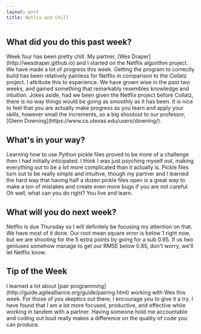 ```yaml
---
layout: post
title: Netlix and Chill
---
```


<h2>What did you do this past week?</h2>
Week four has been pretty chill. My partner, [Wes Draper](http://wesdraper.github.io) and I started on the Netflix algorithm project. We have made a lot of progress this week. Getting the program to correctly build has been relatively painless for Netflix in comparison to the Collatz project. I attribute this to experience. We have grown wise in the past two weeks, and gained something that remarkably resembles knowledge and intuition. Jokes aside, had we been given the Netflix project before Collatz, there is no way things would be going as smoothly as it has been. It is nice to feel that you are actually make progress as you learn and apply your skills, however small the increments, so a big shoutout to our professor, [Glenn Downing](https://www.cs.utexas.edu/users/downing/). 

<h2>What's in your way?</h2>
Learning how to use Python pickle files proved to be more of a challenge then I had initially inticipated. I think I was just psyching myself out, making everything out to be a lot more complicated than it actually is. Pickle files turn out to be really simple and intuitive, though my partner and I learned the hard way that having half a dozen pickle files open is a great way to make a ton of mistakes and create even more bugs if you are not careful. Oh well, what can you do right? You live and learn.


<h2>What will you do next week?</h2>
Netflix is due Thursday so I will definitely be focusing my attention on that. We have most of it done. Our root mean square error is below 1 right now, but we are shooting for the 5 extra points by going for a sub 0.95. If us two geniuses somehow manage to get our RMSE below 0.85, don't worry, we'll let Netflix know. 


<h2>Tip of the Week</h2>
I learned a lot about [pair programming](http://guide.agilealliance.org/guide/pairing.html) working with Wes this week. For those of you skeptics out there, I encourage you to give it a try. I have found that I am a lot more focused, productive, and effective while working in tandem with a partner. Having someone hold me accountable and coding out loud really makes a difference on the quality of code you can produce.

